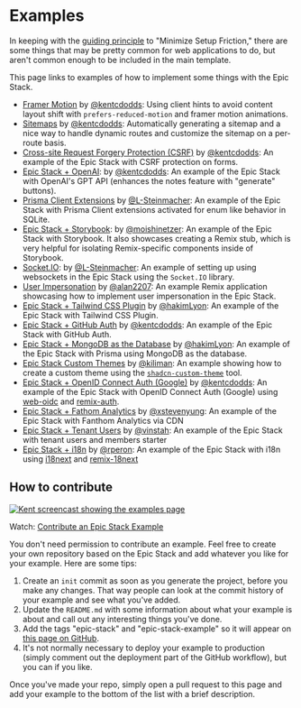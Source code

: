 # Examples

In keeping with the [guiding principle](guiding-principles.md) to "Minimize
Setup Friction," there are some things that may be pretty common for web
applications to do, but aren't common enough to be included in the main
template.

This page links to examples of how to implement some things with the Epic Stack.

- [Framer Motion](https://github.com/kentcdodds/epic-stack-with-framer-motion)
  by [@kentcdodds](https://github.com/kentcdodds): Using client hints to avoid
  content layout shift with `prefers-reduced-motion` and framer motion
  animations.
- [Sitemaps](https://github.com/kentcdodds/epic-stack-with-sitemap) by
  [@kentcdodds](https://github.com/kentcdodds): Automatically generating a
  sitemap and a nice way to handle dynamic routes and customize the sitemap on a
  per-route basis.
- [Cross-site Request Forgery Protection (CSRF)](https://github.com/kentcdodds/epic-stack-with-csrf)
  by [@kentcdodds](https://github.com/kentcdodds): An example of the Epic Stack
  with CSRF protection on forms.
- [Epic Stack + OpenAI](https://github.com/kentcdodds/epic-ai): by
  [@kentcdodds](https://github.com/kentcdodds): An example of the Epic Stack
  with OpenAI's GPT API (enhances the notes feature with "generate" buttons).
- [Prisma Client Extensions](https://github.com/L-Steinmacher/epic-stack-with-prisma-client-extensions)
  by
  [@L-Steinmacher](https://github.com/L-Steinmacher/epic-stack-with-prisma-client-extensions):
  An example of the Epic Stack with Prisma Client extensions activated for enum
  like behavior in SQLite.
- [Epic Stack + Storybook](https://github.com/moishinetzer/epic-stack-with-storybook):
  by [@moishinetzer](https://github.com/moishinetzer): An example of the Epic
  Stack with Storybook. It also showcases creating a Remix stub, which is very
  helpful for isolating Remix-specific components inside of Storybook.
- [Socket.IO](https://github.com/L-Steinmacher/epic-stack-with-socket.io): by
  [@L-Steinmacher](https://github.com/L-Steinmacher): An example of setting up
  using websockets in the Epic Stack using the `Socket.IO` library.
- [User Impersonation](https://github.com/alan2207/epic-stack-with-user-impersonation)
  by [@alan2207](https://github.com/alan2207): An example Remix application
  showcasing how to implement user impersonation in the Epic Stack.
- [Epic Stack + Tailwind CSS Plugin](https://github.com/hakimLyon/epic-stack-with-tailwind-css-plugin)
  by [@hakimLyon](https://github.com/hakimLyon): An example of the Epic Stack
  with Tailwind CSS Plugin.
- [Epic Stack + GitHub Auth](https://github.com/kentcdodds/epic-github-auth) by
  [@kentcdodds](https://github.com/kentcdodds): An example of the Epic Stack
  with GitHub Auth.
- [Epic Stack + MongoDB as the Database](https://github.com/hakimLyon/epic-stack-with-prisma-mongodb)
  by [@hakimLyon](https://github.com/hakimLyon): An example of the Epic Stack
  with Prisma using MongoDB as the database.
- [Epic Stack Custom Themes](https://github.com/kiliman/epic-stack-theme) by
  [@kiliman](https://github.com/kiliman): An example showing how to create a
  custom theme using the
  [`shadcn-custom-theme`](https://github.com/kiliman/shadcn-custom-theme) tool.
- [Epic Stack + OpenID Connect Auth (Google)](https://github.com/kentcdodds/epic-oidc)
  by [@kentcdodds](https://github.com/kentcdodds): An example of the Epic Stack
  with OpenID Connect Auth (Google) using [web-oidc](https://npm.im/web-oidc)
  and [remix-auth](https://npm.im/remix-auth).
- [Epic Stack + Fathom Analytics](https://github.com/xstevenyung/epic-stack-with-fathom-analytics)
  by [@xstevenyung](https://github.com/xstevenyung): An example of the Epic
  Stack with Fanthom Analytics via CDN
- [Epic Stack + Tenant Users](https://github.com/offseat/epic-stack-tenant) by
  [@vinstah](https://github.com/vinstah): An example of the Epic Stack with
  tenant users and members starter
- [Epic Stack + i18n](https://github.com/rperon/epic-stack-with-i18n/) by
  [@rperon](https://github.com/rperon): An example of the Epic Stack with i18n
  using [i18next](https://www.i18next.com/) and
  [remix-18next](https://github.com/sergiodxa/remix-i18next)

## How to contribute

[![Kent screencast showing the examples page](https://github.com/epicweb-dev/epic-stack/assets/1500684/7074f1db-c918-42c6-a724-0b082168395f)](https://www.epicweb.dev/tips/contribute-an-epic-stack-example)

Watch:
[Contribute an Epic Stack Example](https://www.epicweb.dev/tips/contribute-an-epic-stack-example)

You don't need permission to contribute an example. Feel free to create your own
repository based on the Epic Stack and add whatever you like for your example.
Here are some tips:

1. Create an `init` commit as soon as you generate the project, before you make
   any changes. That way people can look at the commit history of your example
   and see what you've added.
2. Update the `README.md` with some information about what your example is about
   and call out any interesting things you've done.
3. Add the tags "epic-stack" and "epic-stack-example" so it will appear on
   [this page on GitHub](https://github.com/topics/epic-stack-example).
4. It's not normally necessary to deploy your example to production (simply
   comment out the deployment part of the GitHub workflow), but you can if you
   like.

Once you've made your repo, simply open a pull request to this page and add your
example to the bottom of the list with a brief description.

